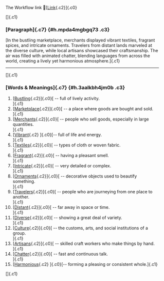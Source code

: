 The Workflow link
👏[[Link](https://www.google.com/url?q=http://www.google.com&sa=D&source=editors&ust=1758749103503322&usg=AOvVaw1J_OC8qSRkhIuLJicaBfQQ){.c2}]{.c0}

[]{.c1}

### [Paragraph]{.c7} {#h.mpda4mgbgq73 .c3}

[In the bustling marketplace, merchants displayed vibrant textiles,
fragrant spices, and intricate ornaments. Travelers from distant lands
marveled at the diverse culture, while local artisans showcased their
craftsmanship. The air was filled with animated chatter, blending
languages from across the world, creating a lively yet harmonious
atmosphere.]{.c1}

------------------------------------------------------------------------

[]{.c1}

### [Words & Meanings]{.c7} {#h.3aalkbh4jm0b .c3}

1.  [[Bustling](https://www.google.com/url?q=http://www.google.com&sa=D&source=editors&ust=1758749103504106&usg=AOvVaw2Z6M8RNdew7zvqI-CjVF91){.c2}]{.c0}[ --
    full of lively activity.\
    ]{.c1}
2.  [[Marketplace](https://www.google.com/url?q=http://www.google.com&sa=D&source=editors&ust=1758749103504251&usg=AOvVaw2ho6wbKE0-MdkFqQ-zMrxW){.c2}]{.c0}[ --
    a place where goods are bought and sold.\
    ]{.c1}
3.  [[Merchants](https://www.google.com/url?q=http://www.google.com&sa=D&source=editors&ust=1758749103504390&usg=AOvVaw180FZGNiXeA1lTvNE-zSey){.c2}]{.c0}[ --
    people who sell goods, especially in large quantities.\
    ]{.c1}
4.  [[Vibrant](https://www.google.com/url?q=http://www.google.com&sa=D&source=editors&ust=1758749103504518&usg=AOvVaw2LzFpv5ZpYZn7wcGh2rhod){.c2}
    ]{.c0}[-- full of life and energy.\
    ]{.c1}
5.  [[Textiles](https://www.google.com/url?q=http://www.google.com&sa=D&source=editors&ust=1758749103504624&usg=AOvVaw223HLKbXpFC0U1nx0td-KL){.c2}]{.c0}[ --
    types of cloth or woven fabric.\
    ]{.c1}
6.  [[Fragrant](https://www.google.com/url?q=http://www.google.com&sa=D&source=editors&ust=1758749103504746&usg=AOvVaw1uEuzy0BUSRrLimzzR8SgF){.c2}]{.c0}[ --
    having a pleasant smell.\
    ]{.c1}
7.  [[Intricate](https://www.google.com/url?q=http://www.google.com&sa=D&source=editors&ust=1758749103504862&usg=AOvVaw0InxfK2JC3Pk1veqJ0S1md){.c2}]{.c0}[ --
    very detailed or complex.\
    ]{.c1}
8.  [[Ornaments](https://www.google.com/url?q=http://www.google.com&sa=D&source=editors&ust=1758749103504975&usg=AOvVaw0V5XT0S99UWCALrvS_T-jf){.c2}]{.c0}[ --
    decorative objects used to beautify something.\
    ]{.c1}
9.  [[Travelers](https://www.google.com/url?q=http://www.google.com&sa=D&source=editors&ust=1758749103505115&usg=AOvVaw2_vPGGUGdE4m35LHouL4Ex){.c2}]{.c0}[ --
    people who are journeying from one place to another.\
    ]{.c1}
10. [[Distant](https://www.google.com/url?q=http://www.google.com&sa=D&source=editors&ust=1758749103505263&usg=AOvVaw2fguGiv9B6TYg9ZMr1HN8h){.c2}]{.c0}[ --
    far away in space or time.\
    ]{.c1}
11. [[Diverse](https://www.google.com/url?q=http://www.google.com&sa=D&source=editors&ust=1758749103505389&usg=AOvVaw0NN2x6f3BhljAOqdzVX-mK){.c2}]{.c0}[ --
    showing a great deal of variety.\
    ]{.c1}
12. [[Culture](https://www.google.com/url?q=http://www.google.com&sa=D&source=editors&ust=1758749103505529&usg=AOvVaw2zhzBevVQkD8fZk38Jjvcw){.c2}]{.c0}[ --
    the customs, arts, and social institutions of a group.\
    ]{.c1}
13. [[Artisans](https://www.google.com/url?q=http://www.google.com&sa=D&source=editors&ust=1758749103505668&usg=AOvVaw1vCTwBEjOxzJQteYK2s2Y9){.c2}]{.c0}[ --
    skilled craft workers who make things by hand.\
    ]{.c1}
14. [[Chatter](https://www.google.com/url?q=http://www.google.com&sa=D&source=editors&ust=1758749103505799&usg=AOvVaw0LJMuOay1bF4upEAo56qiv){.c2}]{.c0}[ --
    fast and continuous talk.\
    ]{.c1}
15. [[Harmonious](https://www.google.com/url?q=http://www.google.com&sa=D&source=editors&ust=1758749103505931&usg=AOvVaw0Fzjmc21Ii1aOP_Pnud3rE){.c2}
    ]{.c0}[-- forming a pleasing or consistent whole.]{.c1}

[]{.c1}
